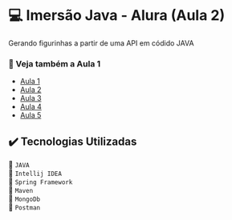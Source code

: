 # :computer: Imersão Java - Alura (Aula 2)

Gerando figurinhas a partir de uma API em códido JAVA

### :open_file_folder: Veja também a Aula 1
* [Aula 1](https://github.com/FeliipeJ/imersao-java-alura/tree/aula-1)<br>
* [Aula 2](#)
* [Aula 3](#)
* [Aula 4](#)
* [Aula 5](#)

## ✔️ Tecnologias Utilizadas
:pushpin: `JAVA`<br> :pushpin: `Intellij IDEA` <br> :pushpin: `Spring Framework` <br> :pushpin: `Maven` <br> :pushpin: `MongoDb` <br> :pushpin: `Postman`
